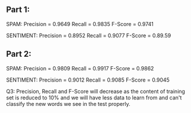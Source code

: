 Part 1:
-------
SPAM:
Precision = 0.9649 
Recall = 0.9835
F-Score = 0.9741 

SENTIMENT:
Precision = 0.8952 
Recall = 0.9077 
F-Score = 0.89.59

Part 2:
-------
SPAM:
Precision = 0.9809 
Recall = 0.9917 
F-Score = 0.9862 

SENTIMENT:
Precision = 0.9012 
Recall = 0.9085 
F-Score = 0.9045 

Q3:
Precision, Recall and F-Score will decrease as the content of training set is 
reduced to 10% and we will have less data to learn from and can't classify 
the new words we see in the test properly.

